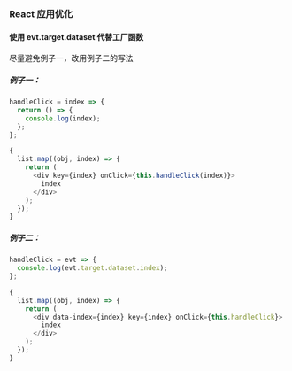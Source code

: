 ### React 应用优化

#### 使用 evt.target.dataset 代替工厂函数

尽量避免例子一，改用例子二的写法

##### 例子一：

```javascript
handleClick = index => {
  return () => {
    console.log(index);
  };
};

{
  list.map((obj, index) => {
    return (
      <div key={index} onClick={this.handleClick(index)}>
        index
      </div>
    );
  });
}
```

##### 例子二：

```javascript
handleClick = evt => {
  console.log(evt.target.dataset.index);
};

{
  list.map((obj, index) => {
    return (
      <div data-index={index} key={index} onClick={this.handleClick}>
        index
      </div>
    );
  });
}
```

